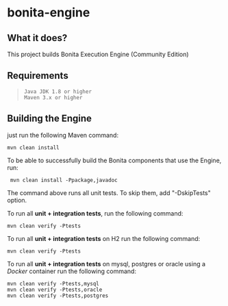 bonita-engine
=============

What it does?
-------------
This project builds Bonita Execution Engine (Community Edition)

Requirements
-------------
>     Java JDK 1.8 or higher
>     Maven 3.x or higher

Building the Engine
-----------------
just run the following Maven command:
```
mvn clean install
```

To be able to successfully build the Bonita components that use the Engine, run:
```
 mvn clean install -Ppackage,javadoc
```

The command above runs all unit tests. To skip them, add "-DskipTests" option.

To run all **unit + integration tests**, run the following command:
```
mvn clean verify -Ptests
```

To run all **unit + integration tests**  on H2 run the following command:
```
mvn clean verify -Ptests
```

To run all **unit + integration tests**  on mysql, postgres or oracle using a _Docker_ container run the following command:
```
mvn clean verify -Ptests,mysql
mvn clean verify -Ptests,oracle
mvn clean verify -Ptests,postgres
```
